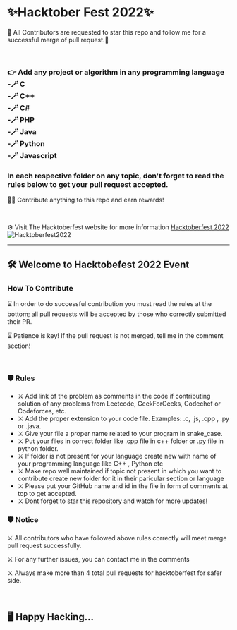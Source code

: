 <h1>✨Hacktober Fest 2022✨</h1>
<p>🙂 All Contributors are requested to star this repo and follow me for a successful merge of pull request.🙂</p>
<br/>
<h3>👉 Add any project or algorithm in any programming language<br/>
-🪄 C <br/>
-🪄 C++ <br/>
-🪄 C# <br/>
-🪄 PHP <br/>
-🪄 Java <br/>
-🪄 Python <br/>
-🪄 Javascript <br/>

<br/>
In each respective folder on any topic, don't forget to read the rules below to get your pull request accepted.</h3>
<p>👷‍♂️ Contribute anything to this repo and earn rewards!</p>
<br/>
<p>⚙️ Visit The Hacktoberfest website for more information <a href="https://hacktoberfest.com/">Hacktoberfest 2022</a>
<br/>
<img src="https://user-images.githubusercontent.com/99472914/192144059-5cd0b329-f238-474b-b475-7385eaa35d05.png" alt="Hacktoberfest2022">

<hr/>
<h2>🛠 Welcome to Hacktobefest 2022 Event</h2>

<h3>How To Contribute</h3>
<p>⌛️ In order to do successful contribution you must read the rules at the bottom; all pull requests will be accepted by those who correctly submitted their PR.</p>
<p>⌛️ Patience is key! If the pull request is not merged, tell me in the comment section!</p>
<br/>
<h3>🛡 Rules</h3>
<ul>
  <li>⚔️ Add link of the problem as comments in the code if contributing solution of any problems from Leetcode, GeekForGeeks, Codechef or Codeforces, etc.</li>
  <li>⚔️ Add the proper extension to your code file. Examples: .c, .js, .cpp , .py or .java.</li>
  <li>⚔️ Give your file a proper name related to your program in snake_case.</li>
  <li>⚔️ Put your files in correct folder like .cpp file in  c++ folder or .py file in python folder.</li>
  <li>⚔️ If folder is not present for your language create new with name of your programming language like C++ , Python etc</li>
  <li>⚔️ Make repo well maintained if topic not present in which you want to contribute create new folder for it in their paricular section or language</li>
  <li>⚔️ Please put your GitHub name and id in the file in form of comments at top to get accepted.</li>
  <li>⚔️ Dont forget to star this repository and watch for more updates!</li>
</ul>

<h3>🛡 Notice</h3>
<p>⚔️ All contributors who have followed above rules correctly will meet merge pull request successfully.</p>
<p>⚔️ For any further issues, you can contact me in the comments</p>
<p>⚔️ Always make more than 4 total pull requests for hacktoberfest for safer side.</p>
<br/>
<h2>🖥️ Happy Hacking...</h2>
